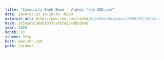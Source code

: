 ```yaml
---
title: "Community Bank Boom - Videos from CNN.com"
date: 2009-03-23 18:19:46 -0500
external-url: http://www.cnn.com/video/#/video/business/2009/03/23/am.carroll.bank.boom.cnn
hash: 3d592d973ba5f037cafb7e5343bbd845
year: 2009
month: 03
scheme: http
host: www.cnn.com
path: /video/

---
```



